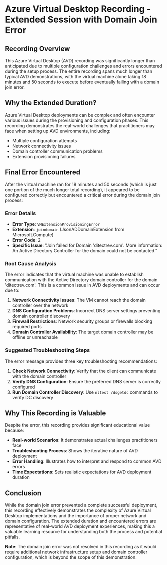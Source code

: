 # Azure Virtual Desktop Recording - Extended Session with Domain Join Error

## Recording Overview

This Azure Virtual Desktop (AVD) recording was significantly longer than anticipated due to multiple configuration challenges and errors encountered during the setup process. The entire recording spans much longer than typical AVD demonstrations, with the virtual machine alone taking 18 minutes and 50 seconds to execute before eventually failing with a domain join error.

## Why the Extended Duration?

Azure Virtual Desktop deployments can be complex and often encounter various issues during the provisioning and configuration phases. This recording demonstrates the real-world challenges that practitioners may face when setting up AVD environments, including:

- Multiple configuration attempts
- Network connectivity issues
- Domain controller communication problems
- Extension provisioning failures

## Final Error Encountered

After the virtual machine ran for 18 minutes and 50 seconds (which is just one portion of the much longer total recording), it appeared to be configured correctly but encountered a critical error during the domain join process:

### Error Details

- **Error Type**: `VMExtensionProvisioningError`
- **Extension**: `joindomain` (JsonADDomainExtension from Microsoft.Compute)
- **Error Code**: 2
- **Specific Issue**: "Join failed for Domain 'ditectrev.com'. More information: An Active Directory Controller for the domain could not be contacted."

### Root Cause Analysis

The error indicates that the virtual machine was unable to establish communication with the Active Directory domain controller for the domain 'ditectrev.com'. This is a common issue in AVD deployments and can occur due to:

1. **Network Connectivity Issues**: The VM cannot reach the domain controller over the network
2. **DNS Configuration Problems**: Incorrect DNS server settings preventing domain controller discovery
3. **Firewall Restrictions**: Network security groups or firewalls blocking required ports
4. **Domain Controller Availability**: The target domain controller may be offline or unreachable

### Suggested Troubleshooting Steps

The error message provides three key troubleshooting recommendations:

1. **Check Network Connectivity**: Verify that the client can communicate with the domain controller
2. **Verify DNS Configuration**: Ensure the preferred DNS server is correctly configured
3. **Run Domain Controller Discovery**: Use `nltest /dsgetdc` commands to verify DC discovery

## Why This Recording is Valuable

Despite the error, this recording provides significant educational value because:

- **Real-world Scenarios**: It demonstrates actual challenges practitioners face
- **Troubleshooting Process**: Shows the iterative nature of AVD deployment
- **Error Handling**: Illustrates how to interpret and respond to common AVD errors
- **Time Expectations**: Sets realistic expectations for AVD deployment duration

## Conclusion

While the domain join error prevented a complete successful deployment, this recording effectively demonstrates the complexity of Azure Virtual Desktop implementations and the importance of proper network and domain configuration. The extended duration and encountered errors are representative of real-world AVD deployment experiences, making this a valuable learning resource for understanding both the process and potential pitfalls.

**Note**: The domain join error was not resolved in this recording as it would require additional network infrastructure setup and domain controller configuration, which is beyond the scope of this demonstration.
